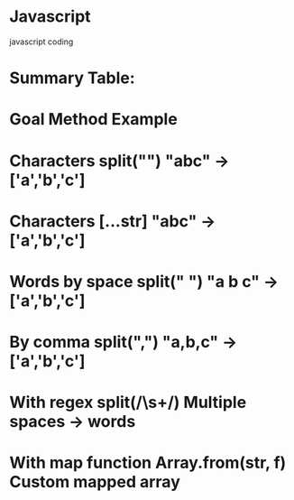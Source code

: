 # Javascript
javascript coding


# Summary Table:
# Goal	          Method	            Example
# Characters	    split("")	          "abc" → ['a','b','c']
# Characters	    [...str]	          "abc" → ['a','b','c']
# Words by space	split(" ")	    "a b c" → ['a','b','c']
# By comma	      split(",")	          "a,b,c" → ['a','b','c']
# With regex	    split(/\s+/)	      Multiple spaces → words
# With map function	Array.from(str, f)	Custom mapped array
